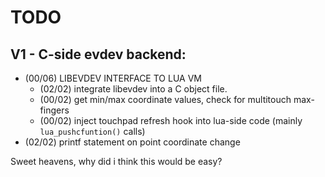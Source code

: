 # TODO
## V1 - C-side evdev backend:
- (00/06) LIBEVDEV INTERFACE TO LUA VM
    - (02/02) integrate libevdev into a C object file.
    - (00/02) get min/max coordinate values, check for multitouch max-fingers
    - (00/02) inject touchpad refresh hook into lua-side code (mainly `lua_pushcfuntion()` calls)
- (02/02) printf statement on point coordinate change

Sweet heavens, why did i think this would be easy?
